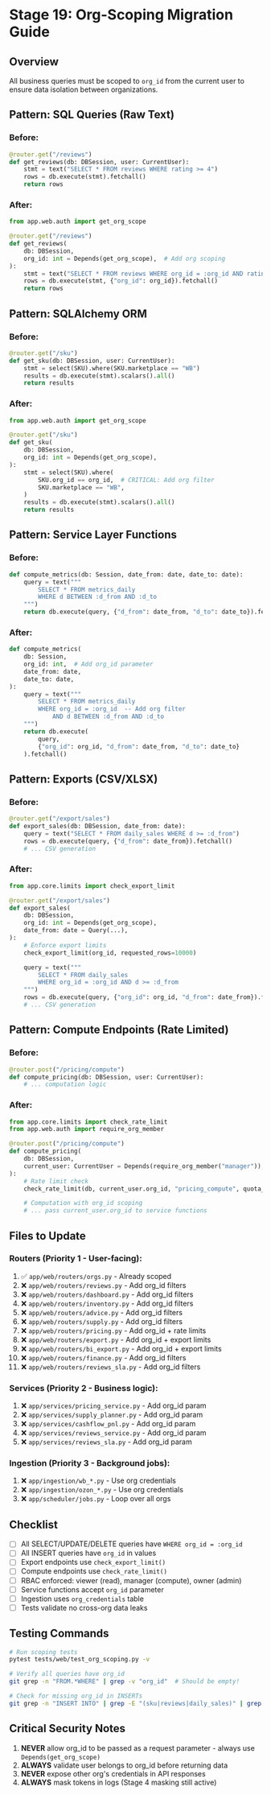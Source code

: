 # Stage 19: Org-Scoping Migration Guide

## Overview
All business queries must be scoped to `org_id` from the current user to ensure data isolation between organizations.

## Pattern: SQL Queries (Raw Text)

### Before:
```python
@router.get("/reviews")
def get_reviews(db: DBSession, user: CurrentUser):
    stmt = text("SELECT * FROM reviews WHERE rating >= 4")
    rows = db.execute(stmt).fetchall()
    return rows
```

### After:
```python
from app.web.auth import get_org_scope

@router.get("/reviews")
def get_reviews(
    db: DBSession,
    org_id: int = Depends(get_org_scope),  # Add org scoping
):
    stmt = text("SELECT * FROM reviews WHERE org_id = :org_id AND rating >= 4")
    rows = db.execute(stmt, {"org_id": org_id}).fetchall()
    return rows
```

## Pattern: SQLAlchemy ORM

### Before:
```python
@router.get("/sku")
def get_sku(db: DBSession, user: CurrentUser):
    stmt = select(SKU).where(SKU.marketplace == "WB")
    results = db.execute(stmt).scalars().all()
    return results
```

### After:
```python
from app.web.auth import get_org_scope

@router.get("/sku")
def get_sku(
    db: DBSession,
    org_id: int = Depends(get_org_scope),
):
    stmt = select(SKU).where(
        SKU.org_id == org_id,  # CRITICAL: Add org filter
        SKU.marketplace == "WB",
    )
    results = db.execute(stmt).scalars().all()
    return results
```

## Pattern: Service Layer Functions

### Before:
```python
def compute_metrics(db: Session, date_from: date, date_to: date):
    query = text("""
        SELECT * FROM metrics_daily
        WHERE d BETWEEN :d_from AND :d_to
    """)
    return db.execute(query, {"d_from": date_from, "d_to": date_to}).fetchall()
```

### After:
```python
def compute_metrics(
    db: Session,
    org_id: int,  # Add org_id parameter
    date_from: date,
    date_to: date,
):
    query = text("""
        SELECT * FROM metrics_daily
        WHERE org_id = :org_id  -- Add org filter
            AND d BETWEEN :d_from AND :d_to
    """)
    return db.execute(
        query,
        {"org_id": org_id, "d_from": date_from, "d_to": date_to}
    ).fetchall()
```

## Pattern: Exports (CSV/XLSX)

### Before:
```python
@router.get("/export/sales")
def export_sales(db: DBSession, date_from: date):
    query = text("SELECT * FROM daily_sales WHERE d >= :d_from")
    rows = db.execute(query, {"d_from": date_from}).fetchall()
    # ... CSV generation
```

### After:
```python
from app.core.limits import check_export_limit

@router.get("/export/sales")
def export_sales(
    db: DBSession,
    org_id: int = Depends(get_org_scope),
    date_from: date = Query(...),
):
    # Enforce export limits
    check_export_limit(org_id, requested_rows=10000)

    query = text("""
        SELECT * FROM daily_sales
        WHERE org_id = :org_id AND d >= :d_from
    """)
    rows = db.execute(query, {"org_id": org_id, "d_from": date_from}).fetchall()
    # ... CSV generation
```

## Pattern: Compute Endpoints (Rate Limited)

### Before:
```python
@router.post("/pricing/compute")
def compute_pricing(db: DBSession, user: CurrentUser):
    # ... computation logic
```

### After:
```python
from app.core.limits import check_rate_limit
from app.web.auth import require_org_member

@router.post("/pricing/compute")
def compute_pricing(
    db: DBSession,
    current_user: CurrentUser = Depends(require_org_member("manager")),  # Manager+
):
    # Rate limit check
    check_rate_limit(db, current_user.org_id, "pricing_compute", quota_per_sec=5)

    # Computation with org_id scoping
    # ... pass current_user.org_id to service functions
```

## Files to Update

### Routers (Priority 1 - User-facing):
1. ✅ `app/web/routers/orgs.py` - Already scoped
2. ❌ `app/web/routers/reviews.py` - Add org_id filters
3. ❌ `app/web/routers/dashboard.py` - Add org_id filters
4. ❌ `app/web/routers/inventory.py` - Add org_id filters
5. ❌ `app/web/routers/advice.py` - Add org_id filters
6. ❌ `app/web/routers/supply.py` - Add org_id filters
7. ❌ `app/web/routers/pricing.py` - Add org_id + rate limits
8. ❌ `app/web/routers/export.py` - Add org_id + export limits
9. ❌ `app/web/routers/bi_export.py` - Add org_id + export limits
10. ❌ `app/web/routers/finance.py` - Add org_id filters
11. ❌ `app/web/routers/reviews_sla.py` - Add org_id filters

### Services (Priority 2 - Business logic):
1. ❌ `app/services/pricing_service.py` - Add org_id param
2. ❌ `app/services/supply_planner.py` - Add org_id param
3. ❌ `app/services/cashflow_pnl.py` - Add org_id param
4. ❌ `app/services/reviews_service.py` - Add org_id param
5. ❌ `app/services/reviews_sla.py` - Add org_id param

### Ingestion (Priority 3 - Background jobs):
1. ❌ `app/ingestion/wb_*.py` - Use org credentials
2. ❌ `app/ingestion/ozon_*.py` - Use org credentials
3. ❌ `app/scheduler/jobs.py` - Loop over all orgs

## Checklist

- [ ] All SELECT/UPDATE/DELETE queries have `WHERE org_id = :org_id`
- [ ] All INSERT queries have `org_id` in values
- [ ] Export endpoints use `check_export_limit()`
- [ ] Compute endpoints use `check_rate_limit()`
- [ ] RBAC enforced: viewer (read), manager (compute), owner (admin)
- [ ] Service functions accept `org_id` parameter
- [ ] Ingestion uses `org_credentials` table
- [ ] Tests validate no cross-org data leaks

## Testing Commands

```bash
# Run scoping tests
pytest tests/web/test_org_scoping.py -v

# Verify all queries have org_id
git grep -n "FROM.*WHERE" | grep -v "org_id"  # Should be empty!

# Check for missing org_id in INSERTs
git grep -n "INSERT INTO" | grep -E "(sku|reviews|daily_sales)" | grep -v "org_id"
```

## Critical Security Notes

1. **NEVER** allow org_id to be passed as a request parameter - always use `Depends(get_org_scope)`
2. **ALWAYS** validate user belongs to org_id before returning data
3. **NEVER** expose other org's credentials in API responses
4. **ALWAYS** mask tokens in logs (Stage 4 masking still active)
